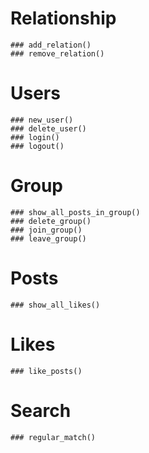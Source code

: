 
# Relationship
    ### add_relation()
    ### remove_relation()
# Users
    ### new_user()
    ### delete_user()
    ### login()
    ### logout()
# Group
    ### show_all_posts_in_group()
    ### delete_group()
    ### join_group()
    ### leave_group()
# Posts
    ### show_all_likes()
# Likes
    ### like_posts()
# Search
    ### regular_match()
